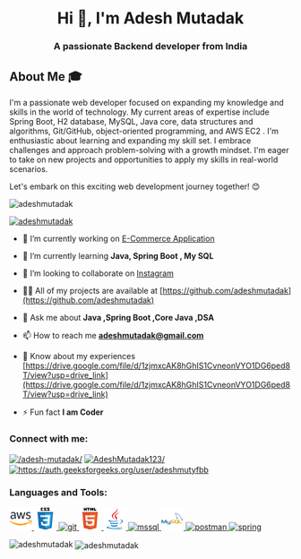 <h1 align="center">Hi 👋, I'm Adesh Mutadak</h1>
<h3 align="center">A passionate Backend developer from India</h3>

## About Me 🎓

  I'm a passionate web developer focused on expanding my knowledge and skills in the world of technology. My current areas of expertise include Spring Boot, H2 database, MySQL, Java core, data structures and algorithms, Git/GitHub, object-oriented programming, and AWS EC2 .
  I'm enthusiastic about learning and expanding my skill set. I embrace challenges and approach problem-solving with a growth mindset. I'm eager to take on new projects and opportunities to apply my skills in real-world scenarios.

Let's embark on this exciting web development journey together! 😊

<p align="left"> <img src="https://komarev.com/ghpvc/?username=adeshmutadak&label=Profile%20views&color=0e75b6&style=flat" alt="adeshmutadak" /> </p>

<p align="left"> <a href="https://github.com/ryo-ma/github-profile-trophy"><img src="https://github-profile-trophy.vercel.app/?username=adeshmutadak" alt="adeshmutadak" /></a> </p>

- 🔭 I’m currently working on [E-Commerce Application](https://github.com/adeshmutadak/E-Commerce_Application)

- 🌱 I’m currently learning **Java, Spring Boot , My SQL**

- 👯 I’m looking to collaborate on [Instagram](https://github.com/adeshmutadak/InstagramProject)

- 👨‍💻 All of my projects are available at [https://github.com/adeshmutadak](https://github.com/adeshmutadak)

- 💬 Ask me about **Java ,Spring Boot ,Core Java ,DSA**

- 📫 How to reach me **adeshmutadak@gmail.com**

- 📄 Know about my experiences [https://drive.google.com/file/d/1zjmxcAK8hGhIS1CvneonVYO1DG6ped8T/view?usp=drive_link](https://drive.google.com/file/d/1zjmxcAK8hGhIS1CvneonVYO1DG6ped8T/view?usp=drive_link)

- ⚡ Fun fact **I am Coder**

<h3 align="left">Connect with me:</h3>
<p align="left">
<a href="https://linkedin.com/in//adesh-mutadak/" target="blank"><img align="center" src="https://raw.githubusercontent.com/rahuldkjain/github-profile-readme-generator/master/src/images/icons/Social/linked-in-alt.svg" alt="/adesh-mutadak/" height="30" width="40" /></a>
<a href="https://www.leetcode.com/adiiiiiii/" target="blank"><img align="center" src="https://raw.githubusercontent.com/rahuldkjain/github-profile-readme-generator/master/src/images/icons/Social/leet-code.svg" alt="AdeshMutadak123/" height="30" width="40" /></a>
<a href="https://auth.geeksforgeeks.org/user/https://auth.geeksforgeeks.org/user/adeshmutyfbb" target="blank"><img align="center" src="https://raw.githubusercontent.com/rahuldkjain/github-profile-readme-generator/master/src/images/icons/Social/geeks-for-geeks.svg" alt="https://auth.geeksforgeeks.org/user/adeshmutyfbb" height="30" width="40" /></a>
</p>

<h3 align="left">Languages and Tools:</h3>
<p align="left"> <a href="https://aws.amazon.com" target="_blank" rel="noreferrer"> <img src="https://raw.githubusercontent.com/devicons/devicon/master/icons/amazonwebservices/amazonwebservices-original-wordmark.svg" alt="aws" width="40" height="40"/> </a> <a href="https://www.w3schools.com/css/" target="_blank" rel="noreferrer"> <img src="https://raw.githubusercontent.com/devicons/devicon/master/icons/css3/css3-original-wordmark.svg" alt="css3" width="40" height="40"/> </a> <a href="https://git-scm.com/" target="_blank" rel="noreferrer"> <img src="https://www.vectorlogo.zone/logos/git-scm/git-scm-icon.svg" alt="git" width="40" height="40"/> </a> <a href="https://www.w3.org/html/" target="_blank" rel="noreferrer"> <img src="https://raw.githubusercontent.com/devicons/devicon/master/icons/html5/html5-original-wordmark.svg" alt="html5" width="40" height="40"/> </a> <a href="https://www.java.com" target="_blank" rel="noreferrer"> <img src="https://raw.githubusercontent.com/devicons/devicon/master/icons/java/java-original.svg" alt="java" width="40" height="40"/> </a> <a href="https://www.microsoft.com/en-us/sql-server" target="_blank" rel="noreferrer"> <img src="https://www.svgrepo.com/show/303229/microsoft-sql-server-logo.svg" alt="mssql" width="40" height="40"/> </a> <a href="https://www.mysql.com/" target="_blank" rel="noreferrer"> <img src="https://raw.githubusercontent.com/devicons/devicon/master/icons/mysql/mysql-original-wordmark.svg" alt="mysql" width="40" height="40"/> </a> <a href="https://postman.com" target="_blank" rel="noreferrer"> <img src="https://www.vectorlogo.zone/logos/getpostman/getpostman-icon.svg" alt="postman" width="40" height="40"/> </a> <a href="https://spring.io/" target="_blank" rel="noreferrer"> <img src="https://www.vectorlogo.zone/logos/springio/springio-icon.svg" alt="spring" width="40" height="40"/> </a> </p>

<p><img align="left" src="https://github-readme-stats.vercel.app/api/top-langs?username=adeshmutadak&show_icons=true&locale=en&layout=compact" alt="adeshmutadak" /></p>

<p>&nbsp;<img align="center" src="https://github-readme-stats.vercel.app/api?username=adeshmutadak&show_icons=true&locale=en" alt="adeshmutadak" /></p>
